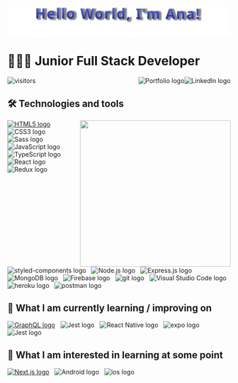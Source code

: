 <h3 align="center">
  <img src="untitled.svg" width="600px"/> 
</h3>



# 👩🏻‍💻 Junior Full Stack Developer  
<span>
<img src="https://api.visitorbadge.io/api/VisitorHit?user=anaalamed&repo=github-visitors-badge&countColor=#3D85C6" alt="visitors" title="visitors" height="25" />
&nbsp;

<a href="https://www.linkedin.com/in/ana-levit-2934a0150" target="_blank">
<img src="https://img.shields.io/badge/LinkedIn-282C34?logo=linkedin&logoColor=0077B5" alt="LinkedIn logo" title="LinkedIn" margin="100px" height="35" align="right" />
</a>
&nbsp;
<a href="https://ana-levit-portfolio-ts.web.app" target="_blank">
<img src="https://img.shields.io/badge/-My%20Portfolio-%23282C34?logo=angelList&logoColor=orange" alt="Portfolio logo" title="Portfolio" height="35" align="right"/>
</a>
&nbsp;
  </span>
<!-- [<img src="https://img.shields.io/badge/LinkedIn-282C34?logo=linkedin&logoColor=0077B5" alt="LinkedIn logo" title="LinkedIn" height="35" align="right"/>](https://www.linkedin.com/in/ana-levit-2934a0150) -->
<!-- [<img src="https://img.shields.io/badge/-My%20Portfolio-%23282C34?logo=angelList&logoColor=orange" alt="Portfolio logo" title="Portfolio" height="35" align="right" />](http://portfolio-website-ana.herokuapp.com/) -->
<!-- <br> -->


## 🛠  Technologies and tools
<img src="https://media.giphy.com/media/TpsTNF36M4kX6/giphy.gif" align="right" width="340px" height="330px" >

[<img src="https://img.shields.io/badge/HTML5-282C34?logo=html5&logoColor=E34F26" alt="HTML5 logo" title="HTML5" height="25" />]()
&nbsp;
<img src="https://img.shields.io/badge/CSS3-282C34?logo=css3&logoColor=1572B6" alt="CSS3 logo" title="CSS3" height="25" />
&nbsp;
<img src="https://img.shields.io/badge/Sass-282C34?logo=sass&logoColor=CC6699" alt="Sass logo" title="Sass" height="25" />
&nbsp;
<img src="https://img.shields.io/badge/JavaScript-282C34?logo=javascript&logoColor=F7DF1E" alt="JavaScript logo" title="JavaScript" height="25" />
&nbsp;
<img src="https://img.shields.io/badge/TypeScript-282C34?logo=typescript&logoColor=3178C6" alt="TypeScript logo" title="TypeScript" height="25" />
&nbsp;
<img src="https://img.shields.io/badge/-React-%23282C34?logo=react&logoColor=61DAFB%22%20alt=%22React%20Native%20logo" alt="React logo" title="React" height="25" />
&nbsp;
<img src="https://img.shields.io/badge/Redux-282C34?logo=redux&logoColor=764ABC" alt="Redux logo" title="Redux" height="25" />
&nbsp;
<img src="https://img.shields.io/static/v1?label=&message=styled-components&color=282C34&logo=styled-components&logoColor=DB7093" alt="styled-components logo" title="styled-components" height="25" />
&nbsp;
<img src="https://img.shields.io/badge/Node.js-282C34?logo=node.js&logoColor=339933" alt="Node.js logo" title="Node.js" height="25" />
&nbsp;
<img src="https://img.shields.io/badge/Express-282C34?logo=express&logoColor=FFFFFF" alt="Express.js logo" title="Express.js" height="25" />
&nbsp;
<img src="https://img.shields.io/badge/MongoDB-282C34?logo=mongodb&logoColor=47A248" alt="MongoDB logo" title="MongoDB" height="25" />
&nbsp;
<img src="https://img.shields.io/badge/Firebase-282C34?logo=firebase&logoColor=FFCA28" alt="Firebase logo" title="Firebase" height="25" />
&nbsp;
<img src="https://img.shields.io/badge/git-282C34?logo=git&logoColor=F05032" alt="git logo" title="git" height="25" />
&nbsp;
<img src="https://img.shields.io/badge/VS%20Code-282C34?logo=visual-studio-code&logoColor=007ACC" alt="Visual Studio Code logo" title="Visual Studio Code" height="25" />
&nbsp;
<img src="https://img.shields.io/badge/Heroku-282C34?logo=heroku&logoColor=6432a8" alt="heroku logo" title="heroku" height="25" />
&nbsp;
<img src="https://img.shields.io/badge/Postman-282C34?logo=postman&logoColor=e35b17" alt="postman logo" title="postman" height="25" />
<br>

## 📖  What I am currently learning / improving on

[<img src="https://img.shields.io/badge/GraphQL-282C34?logo=graphql&logoColor=E10098" alt="GraphQL logo" title="GraphQL" height="25" />]()
&nbsp;
<img src="https://img.shields.io/badge/Jest-282C34?logo=jest&logoColor=C21325" alt="Jest logo" title="Jest" height="25" />
&nbsp;
<img src="https://img.shields.io/badge/React Native-282C34?logo=react&logoColor=61DAFB" alt="React Native logo" title="React Native" height="25" />
&nbsp;
<img src="https://img.shields.io/badge/Expo-282C34?logo=expo&logoColor=grey" alt="expo logo" title="Expo" height="25" />
&nbsp;
<img src="https://img.shields.io/badge/Vue-282C34?logo=vue.js&logoColor=41B883" alt="Jest logo" title="Jest" height="25" />
<br>

## 👾  What I am interested in learning at some point
[<img src="https://img.shields.io/badge/Next.js-282C34?logo=next.js&logoColor=FFFFFF" alt="Next.js logo" title="Next.js" height="25" />]()
&nbsp;
<img src="https://img.shields.io/badge/Android-282C34?logo=android&logoColor=3DDC84" alt="Android logo" title="Android" height="25" />
&nbsp;
<img src="https://img.shields.io/badge/iOS-282C34?logo=ios&logoColor=black" alt="ios logo" title="ios" height="25" />
&nbsp;


<!-- <img src="https://img.shields.io/badge/Tailwind%20CSS-282C34?logo=tailwind-css&logoColor=38B2AC" alt="Tailwind CSS logo" title="Tailwind CSS" height="25" />
&nbsp; -->
